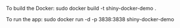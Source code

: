 To build the Docker:
sudo docker build -t shiny-docker-demo .

To run the app:
sudo docker run -d -p 3838:3838 shiny-docker-demo
